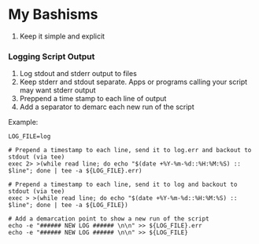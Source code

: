 # My Bashisms

1. Keep it simple and explicit

### Logging Script Output

1.  Log stdout and stderr output to files
2.  Keep stderr and stdout separate.  Apps or programs calling your script may want stderr output
3.  Preppend a time stamp to each line of output
4.  Add a separator to demarc each new run of the script 

Example:
```
LOG_FILE=log

# Prepend a timestamp to each line, send it to log.err and backout to stdout (via tee)
exec 2> >(while read line; do echo "$(date +%Y-%m-%d::%H:%M:%S) :: $line"; done | tee -a ${LOG_FILE}.err)

# Prepend a timestamp to each line, send it to log and backout to stdout (via tee)
exec > >(while read line; do echo "$(date +%Y-%m-%d::%H:%M:%S) :: $line"; done | tee -a ${LOG_FILE})

# Add a demarcation point to show a new run of the script
echo -e "###### NEW LOG ###### \n\n" >> ${LOG_FILE}.err
echo -e "###### NEW LOG ###### \n\n" >> ${LOG_FILE}
```
